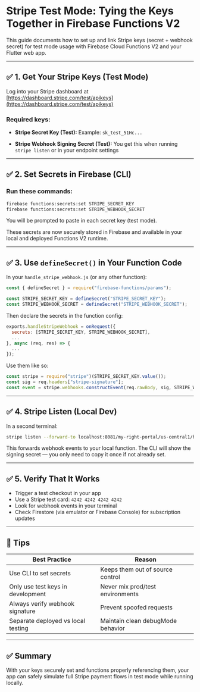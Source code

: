 
# Stripe Test Mode: Tying the Keys Together in Firebase Functions V2

This guide documents how to set up and link Stripe keys (secret + webhook secret) for test mode usage with Firebase Cloud Functions V2 and your Flutter web app.

---

## ✅ 1. Get Your Stripe Keys (Test Mode)

Log into your Stripe dashboard at [https://dashboard.stripe.com/test/apikeys](https://dashboard.stripe.com/test/apikeys)

### Required keys:
- **Stripe Secret Key (Test):**
  Example: `sk_test_51Hc...`

- **Stripe Webhook Signing Secret (Test):**
  You get this when running `stripe listen` or in your endpoint settings

---

## ✅ 2. Set Secrets in Firebase (CLI)

### Run these commands:

```bash
firebase functions:secrets:set STRIPE_SECRET_KEY
firebase functions:secrets:set STRIPE_WEBHOOK_SECRET
```

You will be prompted to paste in each secret key (test mode).

These secrets are now securely stored in Firebase and available in your local and deployed Functions V2 runtime.

---

## ✅ 3. Use `defineSecret()` in Your Function Code

In your `handle_stripe_webhook.js` (or any other function):

```js
const { defineSecret } = require("firebase-functions/params");

const STRIPE_SECRET_KEY = defineSecret("STRIPE_SECRET_KEY");
const STRIPE_WEBHOOK_SECRET = defineSecret("STRIPE_WEBHOOK_SECRET");
```

Then declare the secrets in the function config:

```js
exports.handleStripeWebhook = onRequest({
  secrets: [STRIPE_SECRET_KEY, STRIPE_WEBHOOK_SECRET],
  ...
}, async (req, res) => {
  ...
});
```

Use them like so:

```js
const stripe = require("stripe")(STRIPE_SECRET_KEY.value());
const sig = req.headers["stripe-signature"];
const event = stripe.webhooks.constructEvent(req.rawBody, sig, STRIPE_WEBHOOK_SECRET.value());
```

---

## ✅ 4. Stripe Listen (Local Dev)

In a second terminal:

```bash
stripe listen --forward-to localhost:8081/my-right-portal/us-central1/handleStripeWebhook
```

This forwards webhook events to your local function. The CLI will show the signing secret — you only need to copy it once if not already set.

---

## ✅ 5. Verify That It Works

- Trigger a test checkout in your app
- Use a Stripe test card: `4242 4242 4242 4242`
- Look for webhook events in your terminal
- Check Firestore (via emulator or Firebase Console) for subscription updates

---

## 🧠 Tips

| Best Practice | Reason |
|---------------|--------|
| Use CLI to set secrets | Keeps them out of source control |
| Only use test keys in development | Never mix prod/test environments |
| Always verify webhook signature | Prevent spoofed requests |
| Separate deployed vs local testing | Maintain clean debugMode behavior |

---

## ✅ Summary

With your keys securely set and functions properly referencing them, your app can safely simulate full Stripe payment flows in test mode while running locally.
